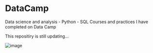 # DataCamp

Data science and analysis - Python - SQL 
Courses and practices I have completed on Data Camp

This repositiry is still updating...

![image](https://user-images.githubusercontent.com/23129993/64982680-6f5d7c80-d8c7-11e9-8820-2d49d94c9bc5.png)



